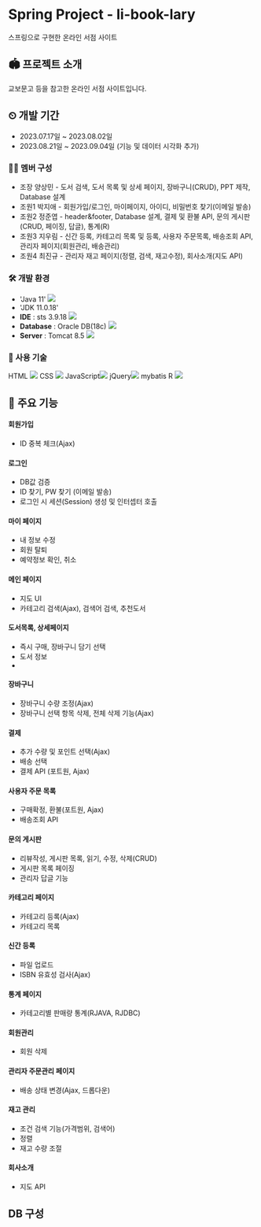 # Spring Project - li-book-lary
스프링으로 구현한 온라인 서점 사이트

## 🏟 프로젝트 소개
교보문고 등을 참고한 온라인 서점 사이트입니다.
<br>

## ⏲ 개발 기간
* 2023.07.17일 ~ 2023.08.02일
* 2023.08.21일 ~ 2023.09.04일 (기능 및 데이터 시각화 추가)
 
### 👨‍💻 멤버 구성
- 조장 양상민 - 도서 검색, 도서 목록 및 상세 페이지, 장바구니(CRUD), PPT 제작, Database 설계
- 조원1 박지애 - 회원가입/로그인, 마이페이지, 아이디, 비밀번호 찾기(이메일 발송) 
- 조원2 정준엽 - header&footer, Database 설계, 결제 및 환불 API, 문의 게시판(CRUD, 페이징, 답글), 통계(R)
- 조원3 지우림 - 신간 등록, 카테고리 목록 및 등록, 사용자 주문목록, 배송조회 API, 관리자 페이지(회원관리, 배송관리)
- 조원4 최진규 - 관리자 재고 페이지(정렬, 검색, 재고수정), 회사소개(지도 API)

### 🛠 개발 환경
- 'Java 11' <img src="https://img.shields.io/badge/java-007396?style=flat-square&logo=java&logoColor=white"/>
- 'JDK 11.0.18'
- **IDE** : sts 3.9.18 <img src="https://img.shields.io/badge/spring-6DB33F?style=for-the-badge&logo=spring&logoColor=white"> 
- **Database** : Oracle DB(18c) <img src="https://img.shields.io/badge/ORACLE-F80000?style=flat-square&logo=oracle&logoColor=white"/>
- **Server** : Tomcat 8.5 <img src="https://img.shields.io/badge/Apache Tomcat-F8DC75?style=flat-square&logo=apachetomcat&logoColor=black"/>

### 🔨 사용 기술
HTML <img src="https://img.shields.io/badge/HTML5-E34F26?style=flat-square&logo=html5&logoColor=white"/>
CSS <img src="https://img.shields.io/badge/CSS3-1572B6?style=flat-square&logo=css3&logoColor=white"/>
JavaScript<img src="https://img.shields.io/badge/JavaScript-F7DF1E?style=for-the-badge&logo=JavaScript&logoColor=black">
jQuery<img src="https://img.shields.io/badge/jQuery-0769AD?style=flat-square&logo=jQuery&logoColor=white"/>
mybatis
R <img src="https://img.shields.io/badge/R-276DC3?style=for-the-badge&logo=R&logoColor=white">
</br>

## 📌 주요 기능
#### 회원가입
- ID 중복 체크(Ajax) 

#### 로그인
- DB값 검증
- ID 찾기, PW 찾기 (이메일 발송)
- 로그인 시 세션(Session) 생성 및 인터셉터 호출

#### 마이 페이지
- 내 정보 수정
- 회원 탈퇴
- 예약정보 확인, 취소
  
#### 메인 페이지
- 지도 UI
- 카테고리 검색(Ajax), 검색어 검색, 추천도서

#### 도서목록, 상세페이지
- 즉시 구매, 장바구니 담기 선택
- 도서 정보
- 
#### 장바구니
- 장바구니 수량 조정(Ajax)
- 장바구니 선택 항목 삭제, 전체 삭제 기능(Ajax)

#### 결제
- 추가 수량 및 포인트 선택(Ajax)
- 배송 선택
- 결제 API (포트원, Ajax)

#### 사용자 주문 목록
- 구매확정, 환불(포트원, Ajax)
- 배송조회 API
  
#### 문의 게시판
- 리뷰작성, 게시판 목록, 읽기, 수정, 삭제(CRUD)
- 게시판 목록 페이징
- 관리자 답글 기능

#### 카테고리 페이지
- 카테고리 등록(Ajax)
- 카테고리 목록

#### 신간 등록
- 파일 업로드
- ISBN 유효성 검사(Ajax)

#### 통계 페이지
- 카테고리별 판매량 통계(RJAVA, RJDBC)

#### 회원관리
- 회원 삭제

#### 관리자 주문관리 페이지
- 배송 상태 변경(Ajax, 드롭다운)

#### 재고 관리
- 조건 검색 기능(가격범위, 검색어)
- 정렬
- 재고 수량 조절

#### 회사소개
- 지도 API

## DB 구성
